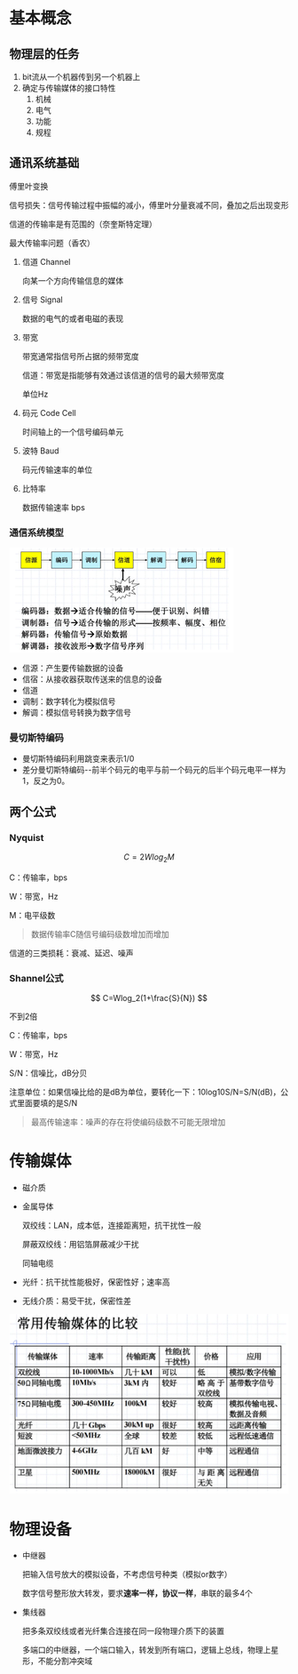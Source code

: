 # 基本概念

## 物理层的任务

1. bit流从一个机器传到另一个机器上
2. 确定与传输媒体的接口特性
   1. 机械
   2. 电气
   3. 功能
   4. 规程

## 通讯系统基础

傅里叶变换

信号损失：信号传输过程中振幅的减小，傅里叶分量衰减不同，叠加之后出现变形

信道的传输率是有范围的（奈奎斯特定理）

最大传输率问题（香农）

1. 信道 Channel

   向某一个方向传输信息的媒体

2. 信号 Signal

   数据的电气的或者电磁的表现

3. 带宽

   带宽通常指信号所占据的频带宽度

   信道：带宽是指能够有效通过该信道的信号的最大频带宽度

   单位Hz

4. 码元 Code Cell

   时间轴上的一个信号编码单元

5. 波特 Baud

   码元传输速率的单位

6. 比特率

   数据传输速率  bps

### 通信系统模型

<img src="02-Physical Layer.assets/image-20241211085144935.png" alt="image-20241211085144935" style="zoom:50%;" />

- 信源：产生要传输数据的设备
- 信宿：从接收器获取传送来的信息的设备
- 信道
- 调制：数字转化为模拟信号
- 解调：模拟信号转换为数字信号

### 曼切斯特编码

- 曼切斯特编码利用跳变来表示1/0
- 差分曼切斯特编码--前半个码元的电平与前一个码元的后半个码元电平一样为1，反之为0。

## 两个公式

### Nyquist

$$ C=2Wlog_2M $$

C：传输率，bps

W：带宽，Hz

M：电平级数

> 数据传输率C随信号编码级数增加而增加

信道的三类损耗：衰减、延迟、噪声

### Shannel公式

$$ C=Wlog_2(1+\frac{S}{N}) $$

不到2倍

C：传输率，bps

W：带宽，Hz

S/N：信噪比，dB分贝

注意单位：如果信噪比给的是dB为单位，要转化一下：10log10S/N=S/N(dB)，公式里面要填的是S/N

> 最高传输速率：噪声的存在将使编码级数不可能无限增加

# 传输媒体

- 磁介质

- 金属导体

  双绞线：LAN，成本低，连接距离短，抗干扰性一般

  屏蔽双绞线：用铝箔屏蔽减少干扰

  同轴电缆

- 光纤：抗干扰性能极好，保密性好；速率高

- 无线介质：易受干扰，保密性差

<img src="02-Physical Layer.assets/image-20241211085207511.png" alt="image-20241211085207511" style="zoom:50%;" />

# 物理设备

- 中继器

  把输入信号放大的模拟设备，不考虑信号种类（模拟or数字）

  数字信号整形放大转发，要求**速率一样，协议一样**，串联的最多4个

- 集线器

  把多条双绞线或者光纤集合连接在同一段物理介质下的装置

  多端口的中继器，一个端口输入，转发到所有端口，逻辑上总线，物理上星形，不能分割冲突域